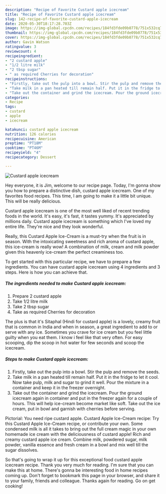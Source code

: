 ```yaml
---
description: "Recipe of Favorite Custard apple icecream"
title: "Recipe of Favorite Custard apple icecream"
slug: 142-recipe-of-favorite-custard-apple-icecream
date: 2020-05-30T18:17:28.703Z
image: https://img-global.cpcdn.com/recipes/184fd3fde09b0778/751x532cq70/custard-apple-icecream-recipe-main-photo.jpg
thumbnail: https://img-global.cpcdn.com/recipes/184fd3fde09b0778/751x532cq70/custard-apple-icecream-recipe-main-photo.jpg
cover: https://img-global.cpcdn.com/recipes/184fd3fde09b0778/751x532cq70/custard-apple-icecream-recipe-main-photo.jpg
author: Gavin Watson
ratingvalue: 3
reviewcount: 4
recipeingredient:
- "2 custard apple"
- "1/2 litre milk"
- "2 tbsp sugar"
- " as required Cherries for decoration"
recipeinstructions:
- "Firstly, take out the pulp into a bowl. Stir the pulp and remove the seeds."
- "Take milk in a pan heated till remain half. Put it in the fridge to let it cool. Now take pulp, milk and sugar to grind it well. Pour the mixture in a container and keep it in the freezer overnight."
- "Take out the container and grind the icecream. Pour the ground icecream again in container and put in the freezer again for a couple of hours. This will help ice-cream become market like soft. Take out the ice cream, put in bowl and garnish with cherries before serving."
categories:
- Recipe
tags:
- custard
- apple
- icecream

katakunci: custard apple icecream 
nutrition: 126 calories
recipecuisine: American
preptime: "PT18M"
cooktime: "PT46M"
recipeyield: "4"
recipecategory: Dessert

---
```



![Custard apple icecream](https://img-global.cpcdn.com/recipes/184fd3fde09b0778/751x532cq70/custard-apple-icecream-recipe-main-photo.jpg)

Hey everyone, it is Jim, welcome to our recipe page. Today, I'm gonna show you how to prepare a distinctive dish, custard apple icecream. One of my favorites food recipes. This time, I am going to make it a little bit unique. This will be really delicious.

Custard apple icecream is one of the most well liked of recent trending foods in the world. It's easy, it's fast, it tastes yummy. It's appreciated by millions daily. Custard apple icecream is something which I've loved my entire life. They're nice and they look wonderful.

Really, this Custard Apple Ice-Cream is a must-try when the fruit is in season. With the intoxicating sweetness and rich aroma of custard apple, this ice-cream is really wow! A combination of milk, cream and milk powder given this heavenly ice-cream the perfect creaminess too.


To get started with this particular recipe, we have to prepare a few ingredients. You can have custard apple icecream using 4 ingredients and 3 steps. Here is how you can achieve that.

<!--inarticleads1-->

##### The ingredients needed to make Custard apple icecream:

1. Prepare 2 custard apple
1. Take 1/2 litre milk
1. Take 2 tbsp sugar
1. Take  as required Cherries for decoration


The plus is that it&#39;s Sitaphal (Hindi for custard apple) is a lovely, creamy fruit that is common in India and when in season, a great ingredient to add to or serve with any ice. Sometimes you crave for ice cream but you feel little guilty when you eat them. I know i feel like that very often. For easy scooping, dip the scoop in hot water for few seconds and scoop the icecream. 

<!--inarticleads2-->

##### Steps to make Custard apple icecream:

1. Firstly, take out the pulp into a bowl. Stir the pulp and remove the seeds.
1. Take milk in a pan heated till remain half. Put it in the fridge to let it cool. Now take pulp, milk and sugar to grind it well. Pour the mixture in a container and keep it in the freezer overnight.
1. Take out the container and grind the icecream. Pour the ground icecream again in container and put in the freezer again for a couple of hours. This will help ice-cream become market like soft. Take out the ice cream, put in bowl and garnish with cherries before serving.


Pictorial: You need ripe custard apple. Custard Apple Ice-Cream recipe: Try this Custard Apple Ice-Cream recipe, or contribute your own. Some condensed milk is all it takes to bring out the full cream magic in your own homemade ice cream with the deliciousness of custard apple! Rich and creamy custard apple ice cream. Combine milk, powdered sugar, milk powder, vanilla essence and fresh cream in a bowl and mix well till the sugar dissolves. 

So that's going to wrap it up for this exceptional food custard apple icecream recipe. Thank you very much for reading. I'm sure that you can make this at home. There's gonna be interesting food in home recipes coming up. Don't forget to bookmark this page in your browser, and share it to your family, friends and colleague. Thanks again for reading. Go on get cooking!
